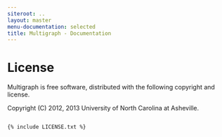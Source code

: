 ```yaml
---
siteroot: ..
layout: master
menu-documentation: selected
title: Multigraph - Documentation
---
```


License
=======

Multigraph is free software, distributed with the following copyright and license.

Copyright (C) 2012, 2013 University of North Carolina at Asheville.

<code>
{% include LICENSE.txt %}
</code>
